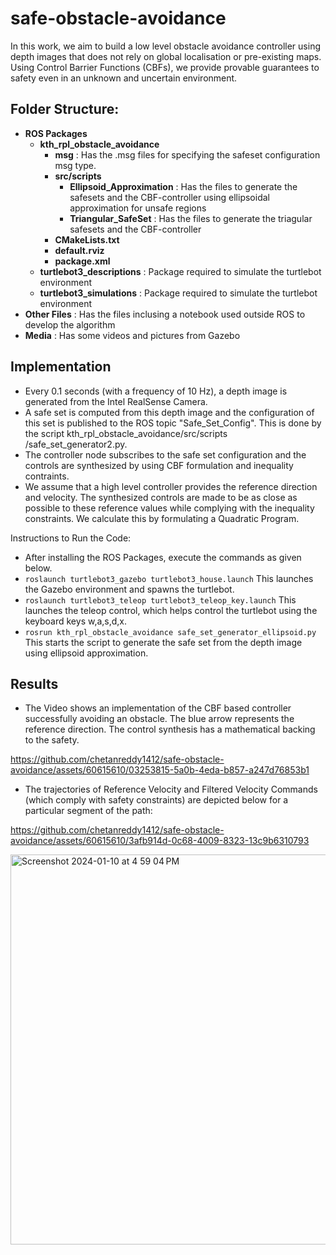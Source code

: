 # safe-obstacle-avoidance

In this work, we aim to build a low level obstacle avoidance controller using depth images that does not rely on global localisation or pre-existing maps. Using Control Barrier Functions (CBFs), we provide provable guarantees to safety even in an unknown and uncertain environment. 

## Folder Structure:
- **ROS Packages**
  - **kth_rpl_obstacle_avoidance**
     - **msg** : Has the .msg files for specifying the safeset configuration msg type.
     - **src/scripts**
       - **Ellipsoid_Approximation** : Has the files to generate the safesets and the CBF-controller using ellipsoidal approximation for unsafe regions
       - **Triangular_SafeSet** : Has the files to generate the triagular safesets and the CBF-controller
     - **CMakeLists.txt**
     - **default.rviz**
     - **package.xml**
  - **turtlebot3_descriptions** : Package required to simulate the turtlebot environment
  - **turtlebot3_simulations**  : Package required to simulate the turtlebot environment
- **Other Files** : Has the files inclusing a notebook used outside ROS to develop the algorithm
- **Media**       : Has some videos and pictures from Gazebo
  
## Implementation
- Every 0.1 seconds (with a frequency of 10 Hz), a depth image is generated from the Intel RealSense Camera.
- A safe set is computed from this depth image and the configuration of this set is published to the ROS topic "Safe_Set_Config". This is done by the script kth_rpl_obstacle_avoidance/src/scripts
/safe_set_generator2.py.
- The controller node subscribes to the safe set configuration and the controls are synthesized by using CBF formulation and inequality contraints.
- We assume that a high level controller provides the reference direction and velocity. The synthesized controls are made to be as close as possible to these reference values while complying with the inequality constraints. We calculate this by formulating a Quadratic Program.

Instructions to Run the Code:
- After installing the ROS Packages, execute the commands as given below.
- `roslaunch turtlebot3_gazebo turtlebot3_house.launch` This launches the Gazebo environment and spawns the turtlebot.
- `roslaunch turtlebot3_teleop turtlebot3_teleop_key.launch` This launches the teleop control, which helps control the turtlebot using the keyboard keys w,a,s,d,x.
- `rosrun kth_rpl_obstacle_avoidance safe_set_generator_ellipsoid.py` This starts the script to generate the safe set from the depth image using ellipsoid approximation.



## Results
- The Video shows an implementation of the CBF based controller successfully avoiding an obstacle. The blue arrow represents the reference direction. The control synthesis has a mathematical backing to the safety.


https://github.com/chetanreddy1412/safe-obstacle-avoidance/assets/60615610/03253815-5a0b-4eda-b857-a247d76853b1

- The trajectories of Reference Velocity and Filtered Velocity Commands (which comply with safety constraints) are depicted below for a particular segment of the path:


https://github.com/chetanreddy1412/safe-obstacle-avoidance/assets/60615610/3afb914d-0c68-4009-8323-13c9b6310793



   <img width="624" alt="Screenshot 2024-01-10 at 4 59 04 PM" src="https://github.com/chetanreddy1412/safe-obstacle-avoidance/assets/60615610/5779bd82-8b26-4e00-8a8d-4e007edd8537">

  






